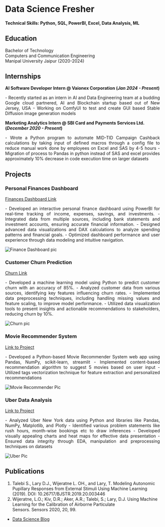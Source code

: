 # Data Science Fresher 
  
#### Technical Skills: Python, SQL, PowerBI, Excel, Data Analysis, ML
  
  
  
## Education
Bachelor of Technology  
Computers and Communication Engineering  
Manipal University Jaipur (2020-2024)  
  
  
  
## Internships
  
  
**AI Software Developer Intern @ Vaionex Corporation (_Jan 2024 - Present_)**
<p align="justify">
- Recently started as an intern in AI and Data Engineering team at a budding Google cloud partnered, AI and Blockchain startup based out of New Jersey, USA
- Working on ComfyUI to test and create GUI based Stable Diffusion image generation models
</p>

  
**Marketing Analytics Intern @ SBI Card and Payments Services Ltd. (_December 2020 - Present_)**
<p align="justify">
- Wrote a Python program to automate MID-TID Campaign Cashback calculations by taking input of defined macros through a config file to reduce manual work done by employees on Excel and SAS by 4-5 hours
- Migration of process to Pandas in python instead of SAS and excel provides approximately 10% decrease in code execution time on larger datasets
</p>
  
  
  
## Projects
  
  
### Personal Finances Dashboard
[Finances Dashboard Link](https://www.mdpi.com/1424-8220/22/8/3048)
<p align="justify">
- Developed an interactive personal finance dashboard using PowerBI for real-time tracking of income, expenses, savings, and investments.
- Integrated data from multiple sources, including bank statements and investment accounts, ensuring accurate financial information.
- Designed advanced data visualizations and DAX calculations to analyze spending patterns and financial goals.
- Optimized dashboard performance and user experience through data modeling and intuitive navigation.
</p>
  
![Finance Dashboard pic](/assets/img/eeg_band_discovery.jpeg)
  
  
  
### Customer Churn Prediction 
[Churn Link](https://www.mdpi.com/1424-8220/22/8/3048)
<p align="justify">
- Developed a machine learning model using Python to predict customer churn with an accuracy of 85%.
- Analyzed customer data from various sources, identifying key features influencing churn rates.
- Implemented data preprocessing techniques, including handling missing values and feature scaling, to improve model performance.
- Utilized data visualization tools to present insights and actionable recommendations to stakeholders, reducing churn by 10%.
</p>
  
![Churn pic](/assets/img/eeg_band_discovery.jpeg)
  
  
  
### Movie Recommender System
[Link to Project](https://movie-recommender-dc.streamlit.app/)
<p align="justify">
- Developed a Python-based Movie Recommender System web app using Pandas, NumPy, scikit-learn, streamlit
- Implemented content-based recommendation algorithm to suggest 5 movies based on user input
- Utilized tags vectorization technique for feature extraction and personalized recommendations
</p>
  
![Movie Recommender Pic](/assets/img/eeg_band_discovery.jpeg)
  
  
  
### Uber Data Analysis 
[Link to Project](https://www.mdpi.com/1424-8220/22/8/3048)
<p align="justify">
- Analyzed Uber New York data using Python and libraries like Pandas, NumPy, Matplotlib, and Plotly
- Identified various problem statements like rush hours, month-wise bookings etc to draw inferences
- Developed visually appealing charts and heat maps for effective data presentation
- Ensured data integrity through EDA, manipulation and preprocessing techniques on datasets
</p>


  
![Uber Pic](/assets/img/eeg_band_discovery.jpeg)
## Publications
1. Talebi S., Lary D.J., Wijeratne L. OH., and Lary, T. Modeling Autonomic Pupillary Responses from External Stimuli Using Machine Learning (2019). DOI: 10.26717/BJSTR.2019.20.003446
2. Wijeratne, L.O.; Kiv, D.R.; Aker, A.R.; Talebi, S.; Lary, D.J. Using Machine Learning for the Calibration of Airborne Particulate Sensors. Sensors 2020, 20, 99.

- [Data Science Blog](https://medium.com/@shawhin)
